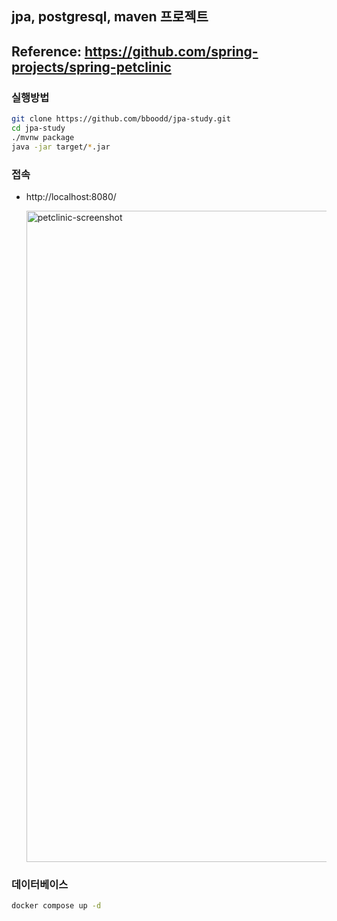 ## jpa, postgresql, maven 프로젝트

## Reference: https://github.com/spring-projects/spring-petclinic

### 실행방법

```bash
git clone https://github.com/bboodd/jpa-study.git
cd jpa-study
./mvnw package
java -jar target/*.jar
```

### 접속

- http://localhost:8080/

  <img width="1042" alt="petclinic-screenshot" src="https://cloud.githubusercontent.com/assets/838318/19727082/2aee6d6c-9b8e-11e6-81fe-e889a5ddfded.png">

### 데이터베이스

```bash
docker compose up -d
```
